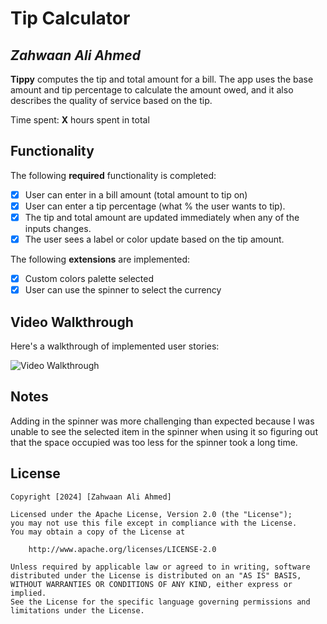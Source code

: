 # Tip Calculator 

## *Zahwaan Ali Ahmed*

**Tippy** computes the tip and total amount for a bill. The app uses the base amount and tip percentage to calculate the amount owed, and it also describes the quality of service based on the tip.

Time spent: **X** hours spent in total

## Functionality 

The following **required** functionality is completed:

* [x] User can enter in a bill amount (total amount to tip on)
* [x] User can enter a tip percentage (what % the user wants to tip).
* [x] The tip and total amount are updated immediately when any of the inputs changes.
* [x] The user sees a label or color update based on the tip amount. 

The following **extensions** are implemented:

* [x] Custom colors palette selected
* [x] User can use the spinner to select the currency 

## Video Walkthrough

Here's a walkthrough of implemented user stories:

<img src='https://i.imgur.com/qf6ZyID.gif' title='Video Walkthrough' width='' alt='Video Walkthrough' />


## Notes

Adding in the spinner was more challenging than expected because I was unable to see the selected item in the spinner when using it so figuring out that the space occupied was too less for the spinner took a long time.

## License

    Copyright [2024] [Zahwaan Ali Ahmed]

    Licensed under the Apache License, Version 2.0 (the "License");
    you may not use this file except in compliance with the License.
    You may obtain a copy of the License at

        http://www.apache.org/licenses/LICENSE-2.0

    Unless required by applicable law or agreed to in writing, software
    distributed under the License is distributed on an "AS IS" BASIS,
    WITHOUT WARRANTIES OR CONDITIONS OF ANY KIND, either express or implied.
    See the License for the specific language governing permissions and
    limitations under the License.
